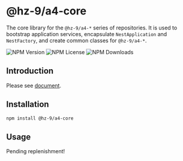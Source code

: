 # @hz-9/a4-core

The core library for the `@hz-9/a4-*` series of repositories. It is used to bootstrap application services, encapsulate `NestApplication` and `NestFactory`, and create common classes for `@hz-9/a4-*`.

![NPM Version][npm-version-url] ![NPM License][npm-license-url] ![NPM Downloads][npm-downloads-url]

[npm-version-url]: https://img.shields.io/npm/v/@hz-9/a4-core
[npm-license-url]: https://img.shields.io/npm/l/@hz-9/a4-core
[npm-downloads-url]: https://img.shields.io/npm/d18m/@hz-9/a4-core

## Introduction

Please see [document](https://hz-9.github.io/a4/home/a4-core).

## Installation

``` bash
npm install @hz-9/a4-core
```

## Usage

Pending replenishment!
<!-- TODO -->
